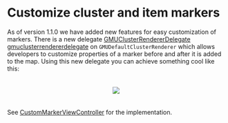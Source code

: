 Customize cluster and item markers
==================================
As of version 1.1.0 we have added new features for easy customization of
markers. There is a new delegate [GMUClusterRendererDelegate]
[gmuclusterrendererdelegate] on ```GMUDefaultClusterRenderer``` which allows
developers to customize properties of a marker before and after it is added
to the map. Using this new delegate you can achieve something cool like this:

<p align="center"><img vspace="20" src="https://cloud.githubusercontent.com/assets/16808355/18979908/62b15fe2-8712-11e6-9931-cd66fae38cba.png"></p>


See [CustomMarkerViewController][custommarkerviewcontroller] for the
implementation.

[custommarkerviewcontroller]: https://github.com/googlemaps/google-maps-ios-utils/blob/master/app/CustomMarkerViewController.m
[gmuclusterrendererdelegate]: https://github.com/googlemaps/google-maps-ios-utils/blob/master/src/Clustering/View/GMUDefaultClusterRenderer.h
